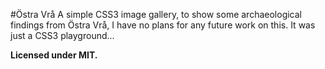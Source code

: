 #Östra Vrå
A simple CSS3 image gallery, to show some archaeological findings from Östra Vrå, I have no plans for any future work on this. It was just a CSS3 playground...

**Licensed under MIT.**